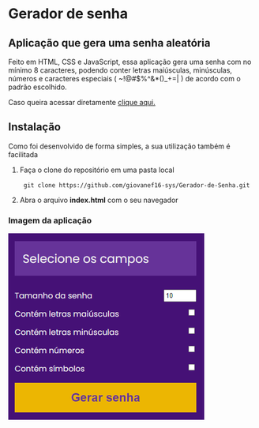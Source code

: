 # Gerador de senha

## Aplicação que gera uma senha aleatória

Feito em HTML, CSS e JavaScript, essa aplicação gera uma senha com no mínimo 8 caracteres, podendo conter letras maiúsculas, minúsculas, números e caracteres especiais ( ~!@#$%^&*()_+=| ) de acordo
com o padrão escolhido.

Caso queira acessar diretamente [clique aqui.](https://giovanef16-sys.github.io/Gerador-de-Senha/)

## Instalação

Como foi desenvolvido de forma simples, a sua utilização também é facilitada
1. Faça o clone do repositório em uma pasta local
        
        git clone https://github.com/giovanef16-sys/Gerador-de-Senha.git
2. Abra o arquivo **index.html** com o seu navegador

### Imagem da aplicação
![](imagem.png)
